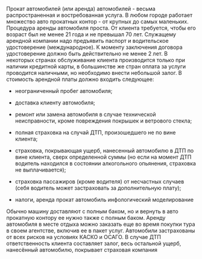 Прокат автомобилей (или аренда) автомобилей - весьма распространенная и востребованная услуга. В любом городе работает множество авто прокатных контор - от крупных до самых маленьких. Процедура аренды автомобиля проста. От клиента требуется, чтобы его возраст был не менее 21 года и не превышал 70 лет. Служащему арендной компании надо предъявить паспорт и водительское удостоверение (международное). К моменту заключения договора удостоверение должно быть действительно не менее 2 лет. В некоторых странах обслуживание клиента производится только при наличии кредитной карты, в большинстве же стран оплата за услуги проводится наличными, но необходимо внести небольшой залог. В стоимость арендной платы должно входить следующее:

- неограниченный пробег автомобиля;

- доставка клиенту автомобиля;

- ремонт или замена автомобиля в случае технической неисправности, кроме повреждения покрышек и ветрового стекла;

- полная страховка на случай ДТП, произошедшего не по вине клиента;

- страховка, покрывающая ущерб, нанесенный автомобилю в ДТП по вине клиента, сверх определенной суммы (но если на момент ДТП водитель находился в состоянии алкогольного опьянения, страховка не выплачивается);

- страховка пассажиров (кроме водителя) от несчастных случаев (себя водитель может застраховать за дополнительную плату);

- налоги, аренда прокат автомобиль инфологический моделирование

Обычно машину доставляют с полным баком, но и вернуть в авто прокатную контору ее нужно также с полным баком. Аренду автомобиля в месте отдыха можно заказать еще во время покупки тура в своем агентстве, включив ее в пакет услуг. Автомобили застрахованы от всех рисков на условиях КАСКО и ОСАГО. В случае ДТП ответственность клиента составляет залог, весь остальной ущерб, нанесённый автомобилю, покрывает страховая компания
